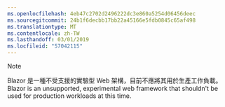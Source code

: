 ```yaml
---
ms.openlocfilehash: 4eb47c2702d2496222dc3e860a5254d06456deec
ms.sourcegitcommit: 24b1f6decbb17bb22a45166e5fdb0845c65af498
ms.translationtype: MT
ms.contentlocale: zh-TW
ms.lasthandoff: 03/01/2019
ms.locfileid: "57042115"
---
```

> [!NOTE]
> <span data-ttu-id="1eeeb-101">Blazor 是一種不受支援的實驗型 Web 架構，目前不應將其用於生產工作負載。</span><span class="sxs-lookup"><span data-stu-id="1eeeb-101">Blazor is an unsupported, experimental web framework that shouldn't be used for production workloads at this time.</span></span>
